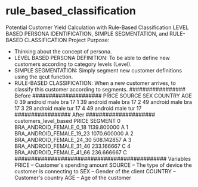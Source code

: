 # rule_based_classification
Potential Customer Yield Calculation with Rule-Based Classification
LEVEL BASED PERSONA IDENTIFICATION, SIMPLE SEGMENTATION, and RULE-BASED CLASSIFICATION
Project Purpose:
- Thinking about the concept of persona.
- LEVEL BASED PERSONA DEFINITION: To be able to define new customers according to category levels (Level).
- SIMPLE SEGMENTATION: Simply segment new customer definitions using the qcut function.
- RULE-BASED CLASSIFICATION: When a new customer arrives, to classify this customer according to segments.
################# Before #####################
    PRICE   SOURCE   SEX COUNTRY  AGE
 0     39  android  male     bra   17
 1     39  android  male     bra   17
 2     49  android  male     bra   17
 3     29  android  male     tur   17
 4     49  android  male     tur   17
################# After #####################
       customers_level_based        PRICE SEGMENT
 0   BRA_ANDROID_FEMALE_0_18  1139.800000       A
 1  BRA_ANDROID_FEMALE_19_23  1070.600000       A
 2  BRA_ANDROID_FEMALE_24_30   508.142857       A
 3  BRA_ANDROID_FEMALE_31_40   233.166667       C
 4  BRA_ANDROID_FEMALE_41_66   236.666667       C
##############################################
Variables
PRICE – Customer's spending amount
SOURCE – The type of device the customer is connecting to
SEX – Gender of the client
COUNTRY – Customer's country
AGE – Age of the customer
